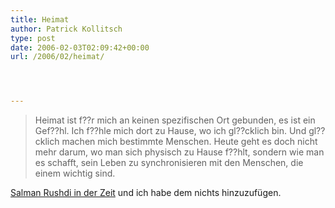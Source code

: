 ```yaml
---
title: Heimat
author: Patrick Kollitsch
type: post
date: 2006-02-03T02:09:42+00:00
url: /2006/02/heimat/




---
```


  


> Heimat ist f??r mich an keinen spezifischen Ort gebunden, es ist ein Gef??hl. Ich f??hle mich dort zu Hause, wo ich gl??cklich bin. Und gl??cklich machen mich bestimmte Menschen. Heute geht es doch nicht mehr darum, wo man sich physisch zu Hause f??hlt, sondern wie man es schafft, sein Leben zu synchronisieren mit den Menschen, die einem wichtig sind. 

[Salman Rushdi in der Zeit][1] und ich habe dem nichts hinzuzufügen.

 [1]: http://www.zeit.de/2006/06/Traum_2fRushdie_06?page=all

